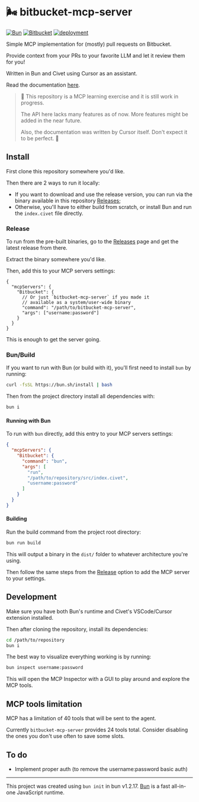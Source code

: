 # 🌬️ bitbucket-mcp-server

[![Bun][bun-badge]](https://bun.sh/)
[![Bitbucket][bitbucket-badge]](https://www.npmjs.com/package/bitbucket)
[![deployment](https://github.com/jliocsar/bitbucket-mcp-server/actions/workflows/release.yml/badge.svg?branch=main)](https://github.com/jliocsar/bitbucket-mcp-server/actions/workflows/release.yml)

Simple MCP implementation for (mostly) pull requests on Bitbucket.

Provide context from your PRs to your favorite LLM and let it review them for you!

Written in Bun and Civet using Cursor as an assistant.

Read the documentation [here](docs.md).

> 🚧 This repository is a MCP learning exercise and it is still work in progress.
>
> The API here lacks many features as of now. More features might be added in the near future.
>
> Also, the documentation was written by Cursor itself. Don't expect it to be perfect. 🚧

## Install

First clone this repository somewhere you'd like.

Then there are 2 ways to run it locally:

- If you want to download and use the release version, you can run via the binary available in this repository [Releases][bitbucket-mcp-server-releases];
- Otherwise, you'll have to either build from scratch, or install Bun and run the `index.civet` file directly.

### Release

To run from the pre-built binaries, go to the [Releases][bitbucket-mcp-server-releases] page and get the latest release from there.

Extract the binary somewhere you'd like.

Then, add this to your MCP servers settings:

```jsonc
{
  "mcpServers": {
    "Bitbucket": {
      // Or just `bitbucket-mcp-server` if you made it
      // available as a system/user-wide binary
      "command": "/path/to/bitbucket-mcp-server",
      "args": ["username:password"]
    }
  }
}
```

This is enough to get the server going.

### Bun/Build

If you want to run with Bun (or build with it), you'll first need to install `bun` by running:

```sh
curl -fsSL https://bun.sh/install | bash
```

Then from the project directory install all dependencies with:

```sh
bun i
```

#### Running with Bun

To run with `bun` directly, add this entry to your MCP servers settings:

```json
{
  "mcpServers": {
    "Bitbucket": {
      "command": "bun",
      "args": [
        "run",
        "/path/to/repository/src/index.civet",
        "username:password"
      ]
    }
  }
}
```

#### Building

Run the build command from the project root directory:

```sh
bun run build
```

This will output a binary in the `dist/` folder to whatever architecture you're using.

Then follow the same steps from the [Release](#release) option to add the MCP server to your settings.

## Development

Make sure you have both Bun's runtime and Civet's VSCode/Cursor extension installed.

Then after cloning the repository, install its dependencies:

```sh
cd /path/to/repository
bun i
```

The best way to visualize everything working is by running:

```sh
bun inspect username:password
```

This will open the MCP Inspector with a GUI to play around and explore the MCP tools.

## MCP tools limitation

MCP has a limitation of 40 tools that will be sent to the agent.

Currently `bitbucket-mcp-server` provides 24 tools total. Consider disabling the ones you don't use often to save some slots.

## To do

- Implement proper auth (to remove the username:password basic auth)

---

This project was created using `bun init` in bun v1.2.17. [Bun](https://bun.sh) is a fast all-in-one JavaScript runtime.

[bitbucket-badge]: https://img.shields.io/badge/bitbucket-blue?logo=bitbucket&color=0052CC
[bun-badge]: https://img.shields.io/badge/bun.sh-black?logo=bun&color=000000
[bitbucket-mcp-server-releases]: https://github.com/jliocsar/bitbucket-mcp-server/releases
